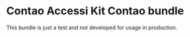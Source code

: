 # Contao Accessi Kit Contao bundle

This bundle is just a test and not developed for usage in production.
